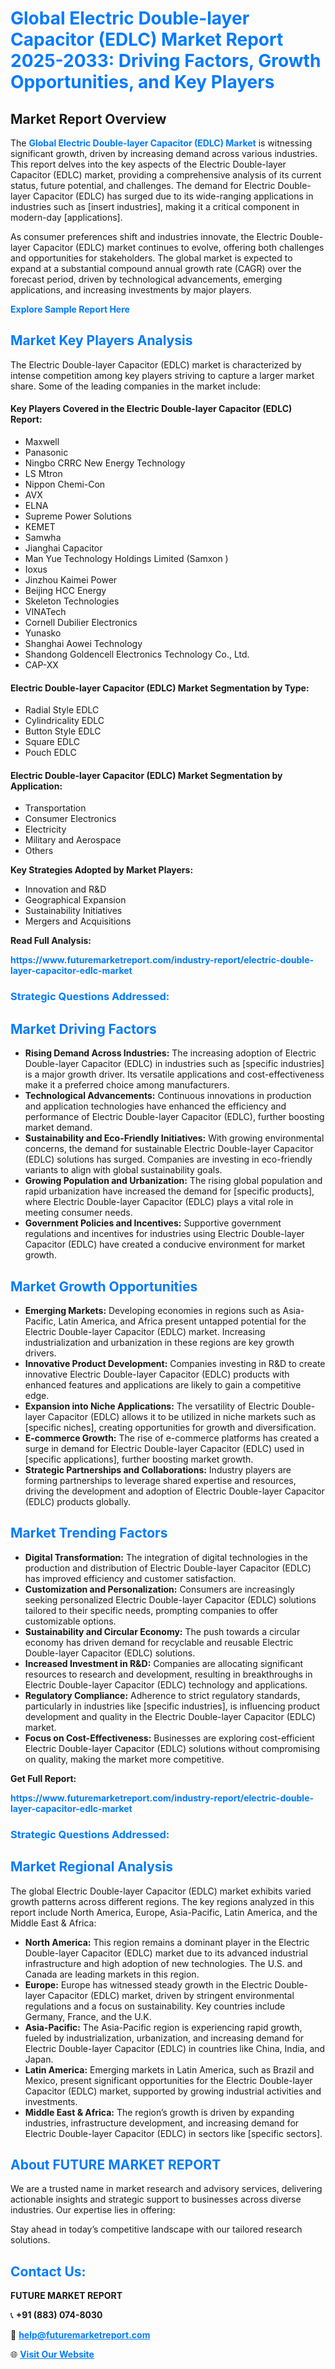 <h1 style="color: #007BFF;">Global Electric Double-layer Capacitor (EDLC) Market Report 2025-2033: Driving Factors, Growth Opportunities, and Key Players</h1>

<section id="overview">
<h2>Market Report Overview</h2>
<p>The <a href="https://www.futuremarketreport.com/industry-report/electric-double-layer-capacitor-edlc-market" style="color: #007BFF; text-decoration: none;"><strong>Global Electric Double-layer Capacitor (EDLC) Market</strong></a> is witnessing significant growth, driven by increasing demand across various industries. This report delves into the key aspects of the Electric Double-layer Capacitor (EDLC) market, providing a comprehensive analysis of its current status, future potential, and challenges. The demand for Electric Double-layer Capacitor (EDLC) has surged due to its wide-ranging applications in industries such as [insert industries], making it a critical component in modern-day [applications].</p>
<p>As consumer preferences shift and industries innovate, the Electric Double-layer Capacitor (EDLC) market continues to evolve, offering both challenges and opportunities for stakeholders. The global market is expected to expand at a substantial compound annual growth rate (CAGR) over the forecast period, driven by technological advancements, emerging applications, and increasing investments by major players.</p>
</section>

<section id="overview">
<p><a href="https://www.futuremarketreport.com/request-sample/reportId=56898" style="color: #007BFF; text-decoration: none;"><strong>Explore Sample Report Here</strong></a></p>
</section>

<section id="key-players">
<h2 style="color: #007BFF;">Market Key Players Analysis</h2>
<p>The Electric Double-layer Capacitor (EDLC) market is characterized by intense competition among key players striving to capture a larger market share. Some of the leading companies in the market include:</p>
<h4>Key Players Covered in the Electric Double-layer Capacitor (EDLC) Report:</h4>
<ul><li>Maxwell</li><li>Panasonic</li><li>Ningbo CRRC New Energy Technology</li><li>LS Mtron</li><li>Nippon Chemi-Con</li><li>AVX</li><li>ELNA</li><li>Supreme Power Solutions</li><li>KEMET</li><li>Samwha</li><li>Jianghai Capacitor</li><li>Man Yue Technology Holdings Limited (Samxon )</li><li>Ioxus</li><li>Jinzhou Kaimei Power</li><li>Beijing HCC Energy</li><li>Skeleton Technologies</li><li>VINATech</li><li>Cornell Dubilier Electronics</li><li>Yunasko</li><li>Shanghai Aowei Technology</li><li>Shandong Goldencell Electronics Technology Co., Ltd.</li><li>CAP-XX</li></ul>
<h4>Electric Double-layer Capacitor (EDLC) Market Segmentation by Type:</h4>
<ul><li>Radial Style EDLC</li><li>Cylindricality EDLC</li><li>Button Style EDLC</li><li>Square EDLC</li><li>Pouch EDLC</li></ul>

<h4>Electric Double-layer Capacitor (EDLC) Market Segmentation by Application:</h4>
<ul><li>Transportation</li><li>Consumer Electronics</li><li>Electricity</li><li>Military and Aerospace</li><li>Others</li></ul>
<p><strong>Key Strategies Adopted by Market Players:</strong></p>
<ul>
<li>Innovation and R&D</li>
<li>Geographical Expansion</li>
<li>Sustainability Initiatives</li>
<li>Mergers and Acquisitions</li>
</ul>
</section>

<section>
<p><strong>Read Full Analysis: </strong></p><a href="https://www.futuremarketreport.com/industry-report/electric-double-layer-capacitor-edlc-market" style="color: #007BFF; text-decoration: none;"><strong>https://www.futuremarketreport.com/industry-report/electric-double-layer-capacitor-edlc-market</strong></a>
<h3 style="color: #007BFF;">Strategic Questions Addressed:</h3>
</section>

<section id="driving-factors">
<h2 style="color: #007BFF;">Market Driving Factors</h2>
<ul>
<li><strong>Rising Demand Across Industries:</strong> The increasing adoption of Electric Double-layer Capacitor (EDLC) in industries such as [specific industries] is a major growth driver. Its versatile applications and cost-effectiveness make it a preferred choice among manufacturers.</li>
<li><strong>Technological Advancements:</strong> Continuous innovations in production and application technologies have enhanced the efficiency and performance of Electric Double-layer Capacitor (EDLC), further boosting market demand.</li>
<li><strong>Sustainability and Eco-Friendly Initiatives:</strong> With growing environmental concerns, the demand for sustainable Electric Double-layer Capacitor (EDLC) solutions has surged. Companies are investing in eco-friendly variants to align with global sustainability goals.</li>
<li><strong>Growing Population and Urbanization:</strong> The rising global population and rapid urbanization have increased the demand for [specific products], where Electric Double-layer Capacitor (EDLC) plays a vital role in meeting consumer needs.</li>
<li><strong>Government Policies and Incentives:</strong> Supportive government regulations and incentives for industries using Electric Double-layer Capacitor (EDLC) have created a conducive environment for market growth.</li>
</ul>
</section>

<section id="growth-opportunities">
<h2 style="color: #007BFF;">Market Growth Opportunities</h2>
<ul>
<li><strong>Emerging Markets:</strong> Developing economies in regions such as Asia-Pacific, Latin America, and Africa present untapped potential for the Electric Double-layer Capacitor (EDLC) market. Increasing industrialization and urbanization in these regions are key growth drivers.</li>
<li><strong>Innovative Product Development:</strong> Companies investing in R&D to create innovative Electric Double-layer Capacitor (EDLC) products with enhanced features and applications are likely to gain a competitive edge.</li>
<li><strong>Expansion into Niche Applications:</strong> The versatility of Electric Double-layer Capacitor (EDLC) allows it to be utilized in niche markets such as [specific niches], creating opportunities for growth and diversification.</li>
<li><strong>E-commerce Growth:</strong> The rise of e-commerce platforms has created a surge in demand for Electric Double-layer Capacitor (EDLC) used in [specific applications], further boosting market growth.</li>
<li><strong>Strategic Partnerships and Collaborations:</strong> Industry players are forming partnerships to leverage shared expertise and resources, driving the development and adoption of Electric Double-layer Capacitor (EDLC) products globally.</li>
</ul>
</section>

<section id="trending-factors">
<h2 style="color: #007BFF;">Market Trending Factors</h2>
<ul>
<li><strong>Digital Transformation:</strong> The integration of digital technologies in the production and distribution of Electric Double-layer Capacitor (EDLC) has improved efficiency and customer satisfaction.</li>
<li><strong>Customization and Personalization:</strong> Consumers are increasingly seeking personalized Electric Double-layer Capacitor (EDLC) solutions tailored to their specific needs, prompting companies to offer customizable options.</li>
<li><strong>Sustainability and Circular Economy:</strong> The push towards a circular economy has driven demand for recyclable and reusable Electric Double-layer Capacitor (EDLC) solutions.</li>
<li><strong>Increased Investment in R&D:</strong> Companies are allocating significant resources to research and development, resulting in breakthroughs in Electric Double-layer Capacitor (EDLC) technology and applications.</li>
<li><strong>Regulatory Compliance:</strong> Adherence to strict regulatory standards, particularly in industries like [specific industries], is influencing product development and quality in the Electric Double-layer Capacitor (EDLC) market.</li>
<li><strong>Focus on Cost-Effectiveness:</strong> Businesses are exploring cost-efficient Electric Double-layer Capacitor (EDLC) solutions without compromising on quality, making the market more competitive.</li>
</ul>
</section>

<section>
<p><strong>Get Full Report: </strong></p><a href="https://www.futuremarketreport.com/industry-report/electric-double-layer-capacitor-edlc-market" style="color: #007BFF; text-decoration: none;"><strong>https://www.futuremarketreport.com/industry-report/electric-double-layer-capacitor-edlc-market</strong></a>
<h3 style="color: #007BFF;">Strategic Questions Addressed:</h3>
</section>


<section id="regional-analysis">
<h2 style="color: #007BFF;">Market Regional Analysis</h2>
<p>The global Electric Double-layer Capacitor (EDLC) market exhibits varied growth patterns across different regions. The key regions analyzed in this report include North America, Europe, Asia-Pacific, Latin America, and the Middle East & Africa:</p>
<ul>
<li><strong>North America:</strong> This region remains a dominant player in the Electric Double-layer Capacitor (EDLC) market due to its advanced industrial infrastructure and high adoption of new technologies. The U.S. and Canada are leading markets in this region.</li>
<li><strong>Europe:</strong> Europe has witnessed steady growth in the Electric Double-layer Capacitor (EDLC) market, driven by stringent environmental regulations and a focus on sustainability. Key countries include Germany, France, and the U.K.</li>
<li><strong>Asia-Pacific:</strong> The Asia-Pacific region is experiencing rapid growth, fueled by industrialization, urbanization, and increasing demand for Electric Double-layer Capacitor (EDLC) in countries like China, India, and Japan.</li>
<li><strong>Latin America:</strong> Emerging markets in Latin America, such as Brazil and Mexico, present significant opportunities for the Electric Double-layer Capacitor (EDLC) market, supported by growing industrial activities and investments.</li>
<li><strong>Middle East & Africa:</strong> The region’s growth is driven by expanding industries, infrastructure development, and increasing demand for Electric Double-layer Capacitor (EDLC) in sectors like [specific sectors].</li>
</ul>
</section>

<footer>
<h2 style="color: #007BFF;">About FUTURE MARKET REPORT</h2>
<p>We are a trusted name in market research and advisory services, delivering actionable insights and strategic support to businesses across diverse industries. Our expertise lies in offering:</p>

<p>Stay ahead in today’s competitive landscape with our tailored research solutions.</p>

<h2 style="color: #007BFF;">Contact Us:</h2>
<p><strong>FUTURE MARKET REPORT</strong></p>
<p>📞 <strong>+91 (883) 074-8030</strong></p>
<p>📧 <strong><a href="mailto:help@futuremarketreport.com" style="color: #007BFF;">help@futuremarketreport.com</a></strong></p>
<p>🌐 <strong><a href="https://www.futuremarketreport.com/" style="color: #007BFF;">Visit Our Website</a></strong></p>
</footer>